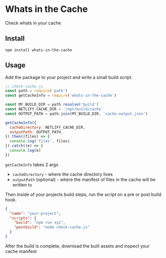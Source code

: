 # Whats in the Cache

Check whats in your cache

## Install

```
npm install whats-in-the-cache
```

## Usage

Add the package to your project and write a small build script.

```js
// check-cache.js
const path = require('path')
const getCacheInfo = require('whats-in-the-cache')

const MY_BUILD_DIR = path.resolve('build')
const NETLIFY_CACHE_DIR = '/opt/build/cache'
const OUTPUT_PATH = path.join(MY_BUILD_DIR, 'cache-output.json')

getCacheInfo({
  cacheDirectory: NETLIFY_CACHE_DIR,
  outputPath: OUTPUT_PATH,
}).then((files) => {
  console.log('files', files)
}).catch((e) => {
  console.log(e)
})
```

`getCacheInfo` takes 2 args

- `cacheDirectory` - where the cache directory lives
- `outputPath` (optional) - where the manifest of files in the cache will be written to

Then inside of your projects build steps, run the script on a pre or post build hook.

```json
{
  "name": "your-project",
  "scripts": {
    "build": "npm run xyz",
    "postbuild": "node check-cache.js"
  }
}
```

After the build is complete, download the built assets and inspect your cache manifest
